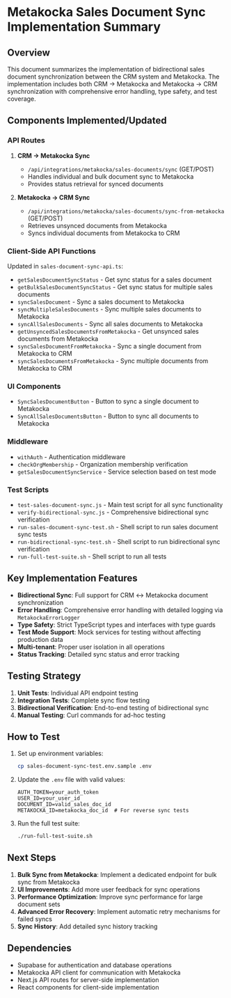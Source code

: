 # Metakocka Sales Document Sync Implementation Summary

## Overview

This document summarizes the implementation of bidirectional sales document synchronization between the CRM system and Metakocka. The implementation includes both CRM → Metakocka and Metakocka → CRM synchronization with comprehensive error handling, type safety, and test coverage.

## Components Implemented/Updated

### API Routes

1. **CRM → Metakocka Sync**
   - `/api/integrations/metakocka/sales-documents/sync` (GET/POST)
   - Handles individual and bulk document sync to Metakocka
   - Provides status retrieval for synced documents

2. **Metakocka → CRM Sync**
   - `/api/integrations/metakocka/sales-documents/sync-from-metakocka` (GET/POST)
   - Retrieves unsynced documents from Metakocka
   - Syncs individual documents from Metakocka to CRM

### Client-Side API Functions

Updated in `sales-document-sync-api.ts`:
- `getSalesDocumentSyncStatus` - Get sync status for a sales document
- `getBulkSalesDocumentSyncStatus` - Get sync status for multiple sales documents
- `syncSalesDocument` - Sync a sales document to Metakocka
- `syncMultipleSalesDocuments` - Sync multiple sales documents to Metakocka
- `syncAllSalesDocuments` - Sync all sales documents to Metakocka
- `getUnsyncedSalesDocumentsFromMetakocka` - Get unsynced sales documents from Metakocka
- `syncSalesDocumentFromMetakocka` - Sync a single document from Metakocka to CRM
- `syncSalesDocumentsFromMetakocka` - Sync multiple documents from Metakocka to CRM

### UI Components

- `SyncSalesDocumentButton` - Button to sync a single document to Metakocka
- `SyncAllSalesDocumentsButton` - Button to sync all documents to Metakocka

### Middleware

- `withAuth` - Authentication middleware
- `checkOrgMembership` - Organization membership verification
- `getSalesDocumentSyncService` - Service selection based on test mode

### Test Scripts

- `test-sales-document-sync.js` - Main test script for all sync functionality
- `verify-bidirectional-sync.js` - Comprehensive bidirectional sync verification
- `run-sales-document-sync-test.sh` - Shell script to run sales document sync tests
- `run-bidirectional-sync-test.sh` - Shell script to run bidirectional sync verification
- `run-full-test-suite.sh` - Shell script to run all tests

## Key Implementation Features

- **Bidirectional Sync**: Full support for CRM ↔ Metakocka document synchronization
- **Error Handling**: Comprehensive error handling with detailed logging via `MetakockaErrorLogger`
- **Type Safety**: Strict TypeScript types and interfaces with type guards
- **Test Mode Support**: Mock services for testing without affecting production data
- **Multi-tenant**: Proper user isolation in all operations
- **Status Tracking**: Detailed sync status and error tracking

## Testing Strategy

1. **Unit Tests**: Individual API endpoint testing
2. **Integration Tests**: Complete sync flow testing
3. **Bidirectional Verification**: End-to-end testing of bidirectional sync
4. **Manual Testing**: Curl commands for ad-hoc testing

## How to Test

1. Set up environment variables:
   ```bash
   cp sales-document-sync-test.env.sample .env
   ```

2. Update the `.env` file with valid values:
   ```
   AUTH_TOKEN=your_auth_token
   USER_ID=your_user_id
   DOCUMENT_ID=valid_sales_doc_id
   METAKOCKA_ID=metakocka_doc_id  # For reverse sync tests
   ```

3. Run the full test suite:
   ```bash
   ./run-full-test-suite.sh
   ```

## Next Steps

1. **Bulk Sync from Metakocka**: Implement a dedicated endpoint for bulk sync from Metakocka
2. **UI Improvements**: Add more user feedback for sync operations
3. **Performance Optimization**: Improve sync performance for large document sets
4. **Advanced Error Recovery**: Implement automatic retry mechanisms for failed syncs
5. **Sync History**: Add detailed sync history tracking

## Dependencies

- Supabase for authentication and database operations
- Metakocka API client for communication with Metakocka
- Next.js API routes for server-side implementation
- React components for client-side implementation
